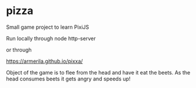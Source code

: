 # pizza
Small game project to learn PixiJS

Run locally through node http-server

or through

https://armerila.github.io/pixxa/


Object of the game is to flee from the head and have it eat the beets. As the head consumes beets it gets angry and speeds up!